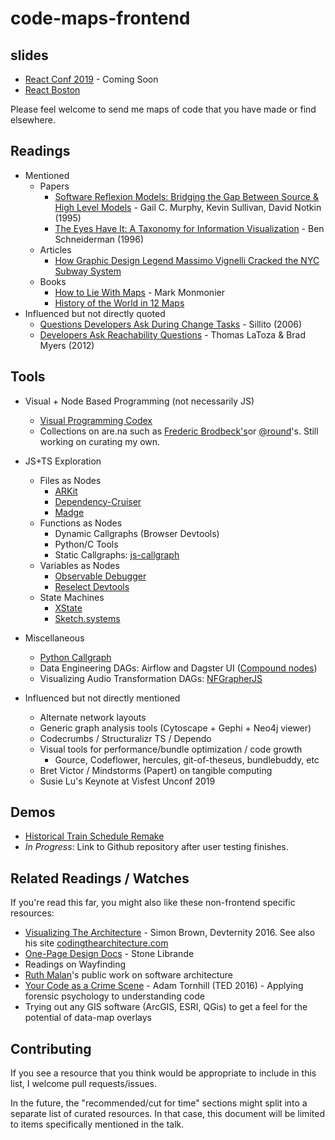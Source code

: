 # code-maps-frontend

## slides

- [React Conf 2019](#) - Coming Soon
- [React Boston](https://slides.com/cameronyick/frontend-code-maps)

Please feel welcome to send me maps of code that you have made or find elsewhere.

## Readings

- Mentioned
  - Papers
    - [Software Reflexion Models: Bridging the Gap Between Source & High Level Models](https://www.cs.ubc.ca/~murphy/papers/rm/fse95.html) - Gail C. Murphy, Kevin Sullivan, David Notkin (1995)
    - [The Eyes Have It: A Taxonomy for Information Visualization](https://www.cs.umd.edu/~ben/papers/Shneiderman1996eyes.pdf) - Ben Schneiderman (1996)
  - Articles
    - [How Graphic Design Legend Massimo Vignelli Cracked the NYC Subway System](https://www.ceros.com/originals/massimo-vignelli-nyc-subway/)
  - Books
    - [How to Lie With Maps](https://www.amazon.com/How-Lie-Maps-Mark-Monmonier/dp/0226534219) - Mark Monmonier
    - [History of the World in 12 Maps](https://www.amazon.com/History-World-12-Maps/dp/0143126024)
- Influenced but not directly quoted
  - [Questions Developers Ask During Change Tasks](http://pages.cpsc.ucalgary.ca/~sillito/work/fse2006.pdf) - Sillito (2006)
  - [Developers Ask Reachability Questions](https://dl.acm.org/citation.cfm?id=1806829) - Thomas LaToza & Brad Myers (2012)

## Tools

- Visual + Node Based Programming (not necessarily JS)
  - [Visual Programming Codex](https://github.com/ivanreese/visual-programming-codex)
  - Collections on are.na such as [Frederic Brodbeck's](https://www.are.na/frederic-brodbeck/dataflow-programming)or [@round](https://www.are.na/maxim-leyzerovich/visual-programming-aedh3fsg8nm)'s. Still working on curating my own.

- JS+TS Exploration
  - Files as Nodes
    - [ARKit](https://github.com/dyatko/arkit)
    - [Dependency-Cruiser](https://github.com/sverweij/dependency-cruiser)
    - [Madge](https://github.com/pahen/madge)
  - Functions as Nodes
    - Dynamic Callgraphs (Browser Devtools)
    - Python/C Tools
    - Static Callgraphs: [js-callgraph](https://github.com/Persper/js-callgraph)
  - Variables as Nodes
    - [Observable Debugger](https://observablehq.com/@mbostock/notebook-visualizer)
    - [Reselect Devtools](https://github.com/skortchmark9/reselect-tools)
  - State Machines
    - [XState](https://github.com/davidkpiano/xstate)
    - [Sketch.systems](https://sketch.systems/)

- Miscellaneous
  - [Python Callgraph](http://pycallgraph.slowchop.com/en/master/)
  - Data Engineering DAGs: Airflow and Dagster UI ([Compound nodes](https://dagster.readthedocs.io/en/0.5.9/sections/reference/reference.html#composite-solids))
  - Visualizing Audio Transformation DAGs: [NFGrapherJS](https://github.com/spotify/NFGrapher/issues/5)

- Influenced but not directly mentioned
  - Alternate network layouts
  - Generic graph analysis tools (Cytoscape + Gephi + Neo4j viewer)
  - Codecrumbs / Structuralizr TS / Dependo
  - Visual tools for performance/bundle optimization / code growth
    - Gource, Codeflower, hercules, git-of-theseus, bundlebuddy, etc
  - Bret Victor / Mindstorms (Papert) on tangible computing
  - Susie Lu's Keynote at Visfest Unconf 2019

## Demos

- [Historical Train Schedule Remake](https://slides.com/cameronyick/metronorth-train-viz)
- _In  Progress_: Link to Github repository after user testing finishes.

## Related Readings / Watches

If you're read this far, you might also like these non-frontend specific resources:

- [Visualizing The Architecture](https://www.youtube.com/watch?v=zcmU-OE452k) - Simon Brown, Devternity 2016. See also his site [codingthearchitecture.com](http://www.codingthearchitecture.com/)
- [One-Page Design Docs](https://www.gdcvault.com/play/1012356/One-Page) - Stone Librande
- Readings on Wayfinding
- [Ruth Malan](https://www.ruthmalan.com/)'s public work on software architecture
- [Your Code as a Crime Scene](https://www.youtube.com/watch?v=qJ_hplxTYJw) - Adam Tornhill (TED 2016) - Applying forensic psychology to understanding code
- Trying out any GIS software (ArcGIS, ESRI, QGis) to get a feel for the potential of data-map overlays

## Contributing

If you see a resource that you think would be appropriate to include in this list, I welcome pull requests/issues.

In the future, the "recommended/cut for time" sections might split into a separate list of curated resources. In that case, this document will be limited to items specifically mentioned in the talk.
